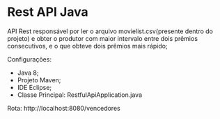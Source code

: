 # Rest API Java

API Rest responsável por ler o arquivo movielist.csv(presente dentro do projeto) e obter o produtor com maior intervalo entre dois prêmios consecutivos, e o que
obteve dois prêmios mais rápido;

Configurações:
- Java 8;
- Projeto Maven;
- IDE Eclipse;
- Classe Principal: RestfulApiApplication.java

Rota:
http://localhost:8080/vencedores
